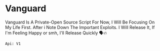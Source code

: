# Vanguard
Vanguard Is A Private-Open Source Script
For Now, I Will Be Focusing On My Life First.
After i Note Down The Important Exploits.
I Will Release It, If I'm Feeling Happy or smh, I'll Release Quickly 🗣️🔥

```Api: V1```

